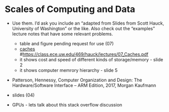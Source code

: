 # Scales of Computing and Data
* Use them.  I’d ask you include an “adapted from Slides from Scott Hauck, University of Washington” or the like. Also check out the “examples” lecture notes that have some relevant problems. 
  * table and figure pending request for use (07)
  * [caches](https://github.com/UVA-DSI/online-bootcamp/blob/master/module-1-How-Computers-Work/07_Caches.pdf) #https://class.ece.uw.edu/469/hauck/lectures/07_Caches.pdf
  * it shows cost and speed of different kinds of storage/memory - slide 2
  * it shows computer memrory hierarchy - slide 5
  
* Patterson, Hennessy, Computer Organization and Design: The Hardware/Software
Interface – ARM Edition, 2017, Morgan Kaufmann
* slides (04)
* GPUs - lets talk about this stack overflow discussion

